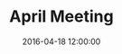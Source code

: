 ---
layout: post
title:  "April Meeting"
date:   2016-04-18 12:00:00
category: land-use
background: During this meeting of the Land Use subcommittee we discussed further the group's goals and objectives
agenda: land-use-agenda-2016-04-18.pdf
documents:
  - title: Meeting Packet
    doc-url: land-use-packet-2016-04-18.pdf
    doc-type: PDF
  - title: Meeting Slides
    doc-url: land-use-slides-2016-04-18.pdf
    doc-type: PDF
  - title: Draft Goals by Category&#58; Future Land Use Map Guidance, Part 2 - <i>First Draft</i>
    doc-url: land-use-proposed-goals-pt2-2016-04-18.pdf
    doc-type: PDF
maps:
  - title: Georgetown Downtown Zone (B-3)
    image-url: zone_b3.png
    map-url: zone_b3-title.jpg
---